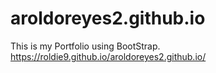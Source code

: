 # aroldoreyes2.github.io
This is my Portfolio using BootStrap.
https://roldie9.github.io/aroldoreyes2.github.io/

